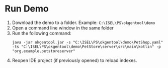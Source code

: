 # Run Demo
1. Download the demo to a folder. Example: `C:\ISEL\PS\okgentool\demo`  
2. Open a command line window in the same folder
3. Run the following command:
    ```
    java -jar okgentool.jar -s "C:\ISEL\PS\okgentool\demo\PetShop.yaml" -ts "C:\ISEL\PS\okgentool\demo\PetStore\server\src\main\kotlin" -p "org.example.petstoreserver"
    ```
1. Reopen IDE project (if previously opened) to reload indexes.